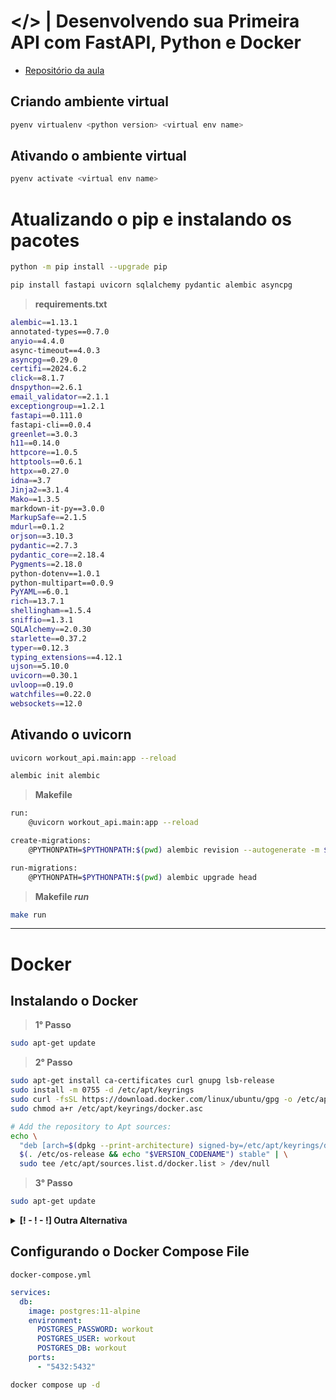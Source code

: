 # </> | Desenvolvendo sua Primeira API com FastAPI, Python e Docker

- [Repositório da aula](https://github.com/digitalinnovationone/workout_api/tree/main/workout_api)

## Criando ambiente virtual

```bash
pyenv virtualenv <python version> <virtual env name>
```

## Ativando o ambiente virtual

```bash
pyenv activate <virtual env name>
```

# Atualizando o pip e instalando os pacotes

```bash
python -m pip install --upgrade pip
```

```bash
pip install fastapi uvicorn sqlalchemy pydantic alembic asyncpg
```

> **requirements.txt**

```bash
alembic==1.13.1
annotated-types==0.7.0
anyio==4.4.0
async-timeout==4.0.3
asyncpg==0.29.0
certifi==2024.6.2
click==8.1.7
dnspython==2.6.1
email_validator==2.1.1
exceptiongroup==1.2.1
fastapi==0.111.0
fastapi-cli==0.0.4
greenlet==3.0.3
h11==0.14.0
httpcore==1.0.5
httptools==0.6.1
httpx==0.27.0
idna==3.7
Jinja2==3.1.4
Mako==1.3.5
markdown-it-py==3.0.0
MarkupSafe==2.1.5
mdurl==0.1.2
orjson==3.10.3
pydantic==2.7.3
pydantic_core==2.18.4
Pygments==2.18.0
python-dotenv==1.0.1
python-multipart==0.0.9
PyYAML==6.0.1
rich==13.7.1
shellingham==1.5.4
sniffio==1.3.1
SQLAlchemy==2.0.30
starlette==0.37.2
typer==0.12.3
typing_extensions==4.12.1
ujson==5.10.0
uvicorn==0.30.1
uvloop==0.19.0
watchfiles==0.22.0
websockets==12.0
```

## Ativando o uvicorn

```bash
uvicorn workout_api.main:app --reload
```

```bash
alembic init alembic
```

> **Makefile**

```bash
run:
	@uvicorn workout_api.main:app --reload

create-migrations:
	@PYTHONPATH=$PYTHONPATH:$(pwd) alembic revision --autogenerate -m $(d)

run-migrations:
	@PYTHONPATH=$PYTHONPATH:$(pwd) alembic upgrade head
```

> **Makefile _run_**

```bash
make run
```

---

# Docker

## Instalando o Docker

> **1° Passo**

```bash
sudo apt-get update
```

> **2° Passo**
```bash
sudo apt-get install ca-certificates curl gnupg lsb-release
sudo install -m 0755 -d /etc/apt/keyrings
sudo curl -fsSL https://download.docker.com/linux/ubuntu/gpg -o /etc/apt/keyrings/docker.asc
sudo chmod a+r /etc/apt/keyrings/docker.asc

# Add the repository to Apt sources:
echo \
  "deb [arch=$(dpkg --print-architecture) signed-by=/etc/apt/keyrings/docker.asc] https://download.docker.com/linux/ubuntu \
  $(. /etc/os-release && echo "$VERSION_CODENAME") stable" | \
  sudo tee /etc/apt/sources.list.d/docker.list > /dev/null
```

> **3° Passo**

```bash
sudo apt-get update
```

<details>

<summary><b>[! - ! - !] Outra Alternativa</b></summary>

```bash
sudo apt install apt-transport-https ca-certificates curl software-properties-common
curl -fsSL https://download.docker.com/linux/ubuntu/gpg | sudo apt-key add -
sudo add-apt-repository "deb [arch=amd64] https://download.docker.com/linux/ubuntu focal stable"
sudo apt update
```

```bash
apt-cache policy docker-ce
```

Output of `apt-cache policy docker-ce`:
```bash

docker-ce:
  Installed: (none)
  Candidate: 5:19.03.9~3-0~ubuntu-focal
  Version table:
     5:19.03.9~3-0~ubuntu-focal 500
        500 https://download.docker.com/linux/ubuntu focal/stable amd64 Packages

```

```bash
sudo apt install docker-ce
```

```bash
sudo systemctl status docker
```

Output `sudo systemctl status docker`:
```bash
Output
● docker.service - Docker Application Container Engine
     Loaded: loaded (/lib/systemd/system/docker.service; enabled; vendor preset: enabled)
     Active: active (running) since Tue 2020-05-19 17:00:41 UTC; 17s ago
TriggeredBy: ● docker.socket
       Docs: https://docs.docker.com
   Main PID: 24321 (dockerd)
      Tasks: 8
     Memory: 46.4M
     CGroup: /system.slice/docker.service
             └─24321 /usr/bin/dockerd -H fd:// --containerd=/run/containerd/containerd.sock
```

## Docker Compose

```bash
curl -SL https://github.com/docker/compose/releases/download/v2.27.1/docker-compose-linux-x86_64 -o ~/.docker/cli-plugins/docker-compose
```

**Dar permissões de execução**

```bash
chmod +x ~/.docker/cli-plugins/docker-compose
```

**Verificar a instalação** - Para ter certeza que tudo deu certo basta entrar com o comando docker compose version.

```bash
docker compose version
```

Output `docker compose version`:

```bash
Docker Compose version v2.27.1
```

```bash
sudo groupadd docker
sudo usermod -aG docker $USER
newgrp docker
sudo docker run hello-world
```

Output `sudo docker run hello-world`:
```bash
Hello from Docker!
This message shows that your installation appears to be working correctly.
```

</details>

## Configurando o Docker Compose File


`docker-compose.yml`
```yml
services:
  db:
    image: postgres:11-alpine
    environment:
      POSTGRES_PASSWORD: workout
      POSTGRES_USER: workout
      POSTGRES_DB: workout
    ports:
      - "5432:5432"
```

```bash
docker compose up -d
```